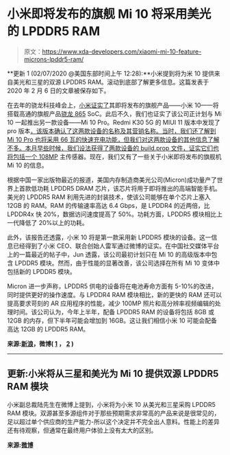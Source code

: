 # 小米即将发布的旗舰 Mi 10 将采用美光的 LPDDR5 RAM

> 原文：<https://www.xda-developers.com/xiaomi-mi-10-feature-microns-lpddr5-ram/>

**更新 1 (02/07/2020 @美国东部时间上午 12:28):**小米提到将为米 10 提供来自美光和三星的双源 LPDDR5 RAM。滚动到底部了解更多信息。这篇发表于 2020 年 2 月 6 日的文章被保存如下。

在去年的骁龙科技峰会上，[小米证实了](https://www.xda-developers.com/xiaomi-mi-10-qualcomm-snapdragon-865/)其即将发布的旗舰产品——小米 10——将搭载高通的旗舰产品[骁龙 865](https://www.xda-developers.com/tag/qualcomm-snapdragon-865/) SoC。此后不久，我们也证实了该公司正计划与 Mi 10 一起推出另一款设备——Mi 10 Pro。Redmi K30 5G 的 MIUI 11 版本中发现了 pro 版本[，该版本确认了这两款设备的名称及其营销名称。当时，我们还了解到 Mi 10 Pro 也将采用 66 瓦的快速充电功能，但我们对这两款设备的其他信息了解不多。本月早些时候，我们设法获得了两款设备的 build.prop 文件，](https://www.xda-developers.com/xiaomi-mi-10-pro-confirmed-miui-11-66w-fast-charging/)[证实它们也将包括一个 108MP](https://www.xda-developers.com/xiaomi-mi-10-mi-10-pro-108mp-cameras/) 主传感器。现在，我们又有了一些关于小米即将发布的旗舰机 Mi 10 的信息。

根据中国一家出版物最近的报道，美国内存制造商美光公司(Micron)成功量产了世界上首款低功耗 LPDDR5 DRAM 芯片，该芯片将用于即将推出的高端智能手机。美光的 LPDDR5 RAM 利用先进的封装技术，使该公司能够在单个芯片上塞入 12GB 的 RAM。RAM 的传输速率高达 6.4 Gbps，是 LPDDR4 的近两倍，比 LPDDR4x 快 20%，数据访问速度提高了 50%。功耗方面，LPDDR5 模块相比上一代降低了 20%以上的功耗。

此外，该报告还透露，小米 10 将是第一款采用新 LPDDR5 模块的设备。这一信息已经得到了小米 CEO、联合创始人雷军通过微博的证实。在中国社交媒体平台上的一篇最近的帖子中，Jun 透露，该公司最初计划只在 Mi 10 的高级版本中包含 LPDDR5 模块。然而，由于性能的显著改善，该公司选择在所有 Mi 10 变体中包括新的 LPDDR5 模块。

Micron 进一步声称，LPDDR5 供电的设备将在电池寿命方面有 5-10%的改进，同时提供更好的操作速度。与 LPDDR4 RAM 模块相比，新的更快的 RAM 还可以提高要求苛刻的 AR 应用程序的性能，减少 100MP 照片和高分辨率视频编辑的处理时间。该公司认为，今年上半年，配备 LPDDR5 RAM 的设备将包括 8GB 或 12GB 的内存，但下半年可能会增加到 16GB。这让我们相信小米 10 可能会配备高达 12GB 的 LPDDR5 RAM。

**来源:[新浪](https://tech.sina.com.cn/mobile/n/n/2020-02-06/doc-iimxxste9228010.shtml)，微博( [1](https://www.weibo.com/1749127163/IsWcf5epz?from=page_1003061749127163_profile&wvr=6&mod=weibotime&type=comment#_rnd1580970513205) ， [2](https://www.weibo.com/2202387347/IsWlr50Hk?ref=home&rid=0_536870912_8_1413400842967801229_0_0_0&type=comment) )**

* * *

## 更新:小米将从三星和美光为 Mi 10 提供双源 LPDDR5 RAM 模块

小米副总裁陆先生在微博上提到，小米将为小米 10 从美光和三星采购 LPDDR5 RAM 模块。双源甚至多源组件对于那些预期需求非常高的产品来说是很常见的，足以超过单个供应商的生产能力-所以这个决定并不完全出人意料。性能上的差异还有待观察，但通常在最终用户体验上没有太大的区别。

**来源:[微博](https://m.weibo.cn/detail/4469103777665636?display=0&retcode=6102)**
